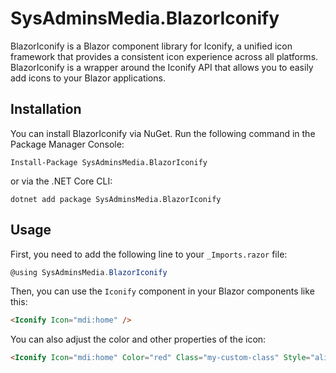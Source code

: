 # SysAdminsMedia.BlazorIconify
BlazorIconify is a Blazor component library for Iconify, a unified icon framework that provides a consistent icon experience across all platforms. BlazorIconify is a wrapper around the Iconify API that allows you to easily add icons to your Blazor applications.

## Installation
You can install BlazorIconify via NuGet. Run the following command in the Package Manager Console:
```
Install-Package SysAdminsMedia.BlazorIconify
```
or via the .NET Core CLI:
```
dotnet add package SysAdminsMedia.BlazorIconify
```

## Usage
First, you need to add the following line to your `_Imports.razor` file:
```csharp
@using SysAdminsMedia.BlazorIconify
```

Then, you can use the `Iconify` component in your Blazor components like this:
```html
<Iconify Icon="mdi:home" />
```

You can also adjust the color and other properties of the icon:
```html
<Iconify Icon="mdi:home" Color="red" Class="my-custom-class" Style="align-content: center;" />
```
